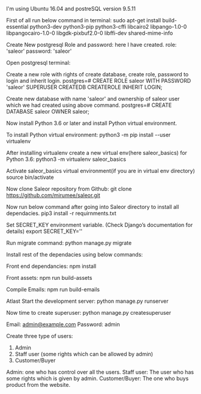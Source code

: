 I'm using Ubuntu 16.04 and postreSQL version 9.5.11

First of all run below command in terminal:
sudo apt-get install build-essential python3-dev python3-pip python3-cffi libcairo2 libpango-1.0-0 libpangocairo-1.0-0 libgdk-pixbuf2.0-0 libffi-dev shared-mime-info


Create New postgresql Role and password:
here I have created.
role: 'saleor'
password: 'saleor'

Open postgresql terminal:

Create a new role with rights of create database, create role, password to login and inherit login.
postgres=# CREATE ROLE saleor WITH PASSWORD 'saleor' SUPERUSER CREATEDB CREATEROLE INHERIT LOGIN;

Create new database with name 'saleor' and ownership of saleor user which we had created using above command.
postgres=# CREATE DATABASE saleor OWNER saleor;

Now install Python 3.6 or later and install Python virtual environment.

To install Python virtual environment:
python3 -m pip install --user virtualenv

After installing virtualenv create a new virtual env(here saleor_basics) for Python 3.6:
python3 -m virtualenv saleor_basics

Activate saleor_basics virtual environment(if you are in virtual env directory)
source bin/activate 

Now clone Saleor repository from Github:
git clone https://github.com/mirumee/saleor.git


Now run below command after going into Saleor directory to install all dependacies.
pip3 install -r requirnments.txt

Set SECRET_KEY environment variable. (Check Django’s documentation for details)
export SECRET_KEY='<mysecretkey>'

Run migrate command:
python manage.py migrate

Install rest of the dependacies using below commands:

Front end dependancies:
npm install

Front assets:
npm run build-assets

Compile Emails:
npm run build-emails

Atlast Start the development server:
python manage.py runserver


Now time to create superuser:
python manage.py createsuperuser

Email: admin@example.com
Password: admin

Create three type of users:

1) Admin
2) Staff user (some rights which can be allowed by admin)
3) Customer/Buyer

Admin: one who has control over all the users.
Staff user: The user who has some rights which is given by admin.
Customer/Buyer: The one who buys product from the website.
